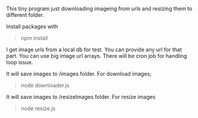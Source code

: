 This tiny program just downloading imageing from urls and resizing them to different folder.

Install packages with

 > npm install

I get image urls from a local db for test. You can provide any url for that part. You can use big image url arrays. There will be cron job for handling
loop issue.

It will save images to /images folder. For download images;

 > node downloader.js


It will save images to /resizeImages folder. For resize images

 > node resize.js

